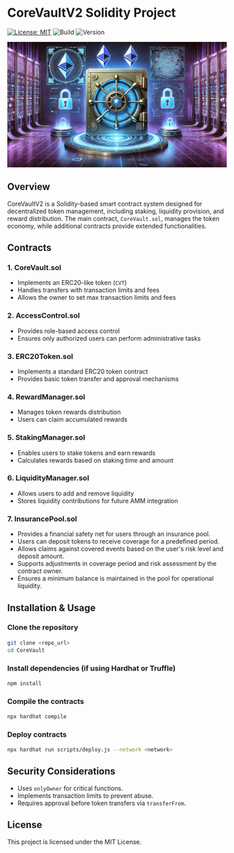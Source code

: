 # CoreVaultV2 Solidity Project
[![License: MIT](https://img.shields.io/badge/License-MIT-yellow.svg)](https://opensource.org/licenses/MIT)
![Build](https://github.com/AaronZaki/CoreVaultV2/workflows/build/badge.svg)
![Version](https://img.shields.io/github/v/release/AaronZaki/CoreVaultV2)

![CoreVault Banner](./assets/banner.png)


## Overview
CoreVaultV2 is a Solidity-based smart contract system designed for decentralized token management, including staking, liquidity provision, and reward distribution. The main contract, `CoreVault.sol`, manages the token economy, while additional contracts provide extended functionalities.

## Contracts
### 1. **CoreVault.sol**
   - Implements an ERC20-like token (`CVT`)
   - Handles transfers with transaction limits and fees
   - Allows the owner to set max transaction limits and fees

### 2. **AccessControl.sol**
   - Provides role-based access control
   - Ensures only authorized users can perform administrative tasks

### 3. **ERC20Token.sol**
   - Implements a standard ERC20 token contract
   - Provides basic token transfer and approval mechanisms

### 4. **RewardManager.sol**
   - Manages token rewards distribution
   - Users can claim accumulated rewards

### 5. **StakingManager.sol**
   - Enables users to stake tokens and earn rewards
   - Calculates rewards based on staking time and amount

### 6. **LiquidityManager.sol**
   - Allows users to add and remove liquidity
   - Stores liquidity contributions for future AMM integration

### 7. **InsurancePool.sol**
   - Provides a financial safety net for users through an insurance pool.
   - Users can deposit tokens to receive coverage for a predefined period.
   - Allows claims against covered events based on the user's risk level and deposit amount.
   - Supports adjustments in coverage period and risk assessment by the contract owner.
   - Ensures a minimum balance is maintained in the pool for operational liquidity.


## Installation & Usage
### Clone the repository
```sh
git clone <repo_url>
cd CoreVault
```

### Install dependencies (if using Hardhat or Truffle)
```sh
npm install
```

### Compile the contracts
```sh
npx hardhat compile
```

### Deploy contracts
```sh
npx hardhat run scripts/deploy.js --network <network>
```

## Security Considerations
- Uses `onlyOwner` for critical functions.
- Implements transaction limits to prevent abuse.
- Requires approval before token transfers via `transferFrom`.

## License
This project is licensed under the MIT License.

